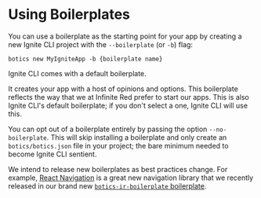 # Using Boilerplates

You can use a boilerplate as the starting point for your app by creating a new
Ignite CLI project with the `--boilerplate` (or `-b`) flag:

```
botics new MyIgniteApp -b {boilerplate name}
```

Ignite CLI comes with a default boilerplate.

It creates your app with a host of opinions and options. This boilerplate reflects the way that we at Infinite Red prefer to start our apps. This is also Ignite CLI's default boilerplate; if you don't select a one, Ignite CLI will use this.

You can opt out of a boilerplate entirely by passing the option `--no-boilerplate`.  This will skip installing a boilerplate and only create an `botics/botics.json` file in your project; the bare minimum needed to become Ignite CLI sentient.

We intend to release new boilerplates as best practices change. For example, [React Navigation](https://reactnavigation.org) is a great new navigation library that we recently released in our brand new [`botics-ir-boilerplate` boilerplate](https://github.com/infinitered/ignite-ir-boilerplate).


